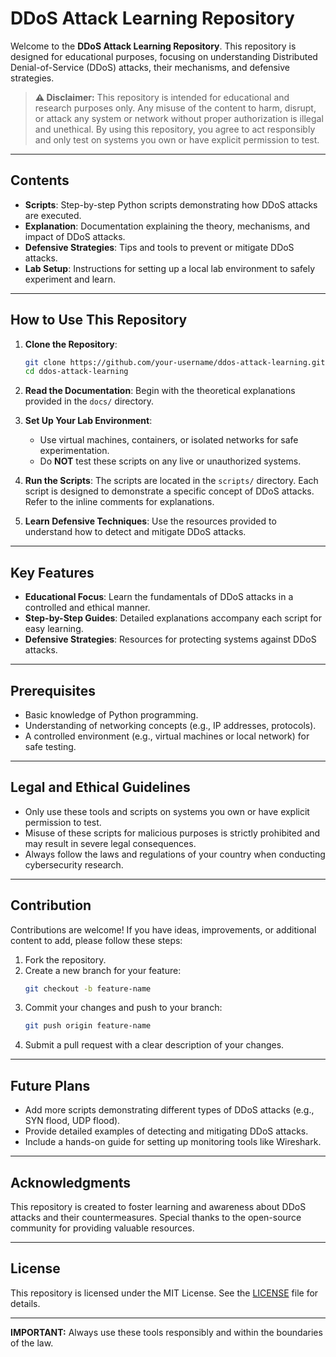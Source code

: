 # DDoS Attack Learning Repository

Welcome to the **DDoS Attack Learning Repository**. This repository is designed for educational purposes, focusing on understanding Distributed Denial-of-Service (DDoS) attacks, their mechanisms, and defensive strategies.

> **⚠️ Disclaimer:** This repository is intended for educational and research purposes only. Any misuse of the content to harm, disrupt, or attack any system or network without proper authorization is illegal and unethical. By using this repository, you agree to act responsibly and only test on systems you own or have explicit permission to test.

---

## Contents
- **Scripts**: Step-by-step Python scripts demonstrating how DDoS attacks are executed.
- **Explanation**: Documentation explaining the theory, mechanisms, and impact of DDoS attacks.
- **Defensive Strategies**: Tips and tools to prevent or mitigate DDoS attacks.
- **Lab Setup**: Instructions for setting up a local lab environment to safely experiment and learn.

---

## How to Use This Repository

1. **Clone the Repository**:
   ```bash
   git clone https://github.com/your-username/ddos-attack-learning.git
   cd ddos-attack-learning
   ```

2. **Read the Documentation**: Begin with the theoretical explanations provided in the `docs/` directory.

3. **Set Up Your Lab Environment**:
   - Use virtual machines, containers, or isolated networks for safe experimentation.
   - Do **NOT** test these scripts on any live or unauthorized systems.

4. **Run the Scripts**: The scripts are located in the `scripts/` directory. Each script is designed to demonstrate a specific concept of DDoS attacks. Refer to the inline comments for explanations.

5. **Learn Defensive Techniques**: Use the resources provided to understand how to detect and mitigate DDoS attacks.

---

## Key Features
- **Educational Focus**: Learn the fundamentals of DDoS attacks in a controlled and ethical manner.
- **Step-by-Step Guides**: Detailed explanations accompany each script for easy learning.
- **Defensive Strategies**: Resources for protecting systems against DDoS attacks.

---

## Prerequisites
- Basic knowledge of Python programming.
- Understanding of networking concepts (e.g., IP addresses, protocols).
- A controlled environment (e.g., virtual machines or local network) for safe testing.

---

## Legal and Ethical Guidelines
- Only use these tools and scripts on systems you own or have explicit permission to test.
- Misuse of these scripts for malicious purposes is strictly prohibited and may result in severe legal consequences.
- Always follow the laws and regulations of your country when conducting cybersecurity research.

---

## Contribution
Contributions are welcome! If you have ideas, improvements, or additional content to add, please follow these steps:

1. Fork the repository.
2. Create a new branch for your feature:
   ```bash
   git checkout -b feature-name
   ```
3. Commit your changes and push to your branch:
   ```bash
   git push origin feature-name
   ```
4. Submit a pull request with a clear description of your changes.

---

## Future Plans
- Add more scripts demonstrating different types of DDoS attacks (e.g., SYN flood, UDP flood).
- Provide detailed examples of detecting and mitigating DDoS attacks.
- Include a hands-on guide for setting up monitoring tools like Wireshark.

---

## Acknowledgments
This repository is created to foster learning and awareness about DDoS attacks and their countermeasures. Special thanks to the open-source community for providing valuable resources.

---

## License
This repository is licensed under the MIT License. See the [LICENSE](LICENSE) file for details.

---

**IMPORTANT:** Always use these tools responsibly and within the boundaries of the law.
